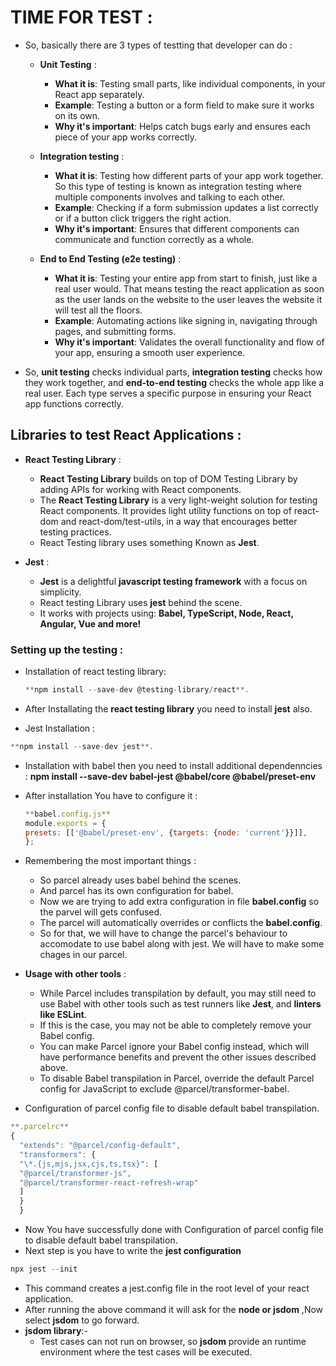 # TIME FOR TEST :

-   So, basically there are 3 types of testting that developer can do :

    -   **Unit Testing** :

        -   **What it is**: Testing small parts, like individual components, in your React app separately.
        -   **Example**: Testing a button or a form field to make sure it works on its own.
        -   **Why it's important**: Helps catch bugs early and ensures each piece of your app works correctly.

    -   **Integration testing** :

        -   **What it is**: Testing how different parts of your app work together. So this type of testing is known as integration testing where multiple components involves and talking to each other.
        -   **Example**: Checking if a form submission updates a list correctly or if a button click triggers the right action.
        -   **Why it's important**: Ensures that different components can communicate and function correctly as a whole.

    -   **End to End Testing (e2e testing)** :

        -   **What it is**: Testing your entire app from start to finish, just like a real user would. That means testing the react application as soon as the user lands on the website to the user leaves the website it will test all the floors.
        -   **Example**: Automating actions like signing in, navigating through pages, and submitting forms.
        -   **Why it's important**: Validates the overall functionality and flow of your app, ensuring a smooth user experience.

-   So, **unit testing** checks individual parts, **integration testing** checks how they work together, and **end-to-end testing** checks the whole app like a real user. Each type serves a specific purpose in ensuring your React app functions correctly.

## Libraries to test React Applications :

-   **React Testing Library** :

    -   **React Testing Library** builds on top of DOM Testing Library by adding APIs for working with React components.
    -   The **React Testing Library** is a very light-weight solution for testing React components. It provides light utility functions on top of react-dom and react-dom/test-utils, in a way that encourages better testing practices.
    -   React Testing library uses something Known as **Jest**.

-   **Jest** :

    -   **Jest** is a delightful **javascript testing framework** with a focus on simplicity.
    -   React testing Library uses **jest** behind the scene.
    -   It works with projects using: **Babel, TypeScript, Node, React, Angular, Vue and more!**

### Setting up the testing :

-   Installation of react testing library:

    ```js
    **npm install --save-dev @testing-library/react**.
    ```

-   After Installating the **react testing library** you need to install **jest** also.
-   Jest Installation :

```js
**npm install --save-dev jest**.
```

-   Installation with babel then you need to install additional dependenncies : **npm install --save-dev babel-jest @babel/core @babel/preset-env**
-   After installation You have to configure it :

    ```js
    **babel.config.js**
    module.exports = {
    presets: [['@babel/preset-env', {targets: {node: 'current'}}]],
    };
    ```

-   Remembering the most important things :

    -   So parcel already uses babel behind the scenes.
    -   And parcel has its own configuration for babel.
    -   Now we are trying to add extra configuration in file **babel.config** so the parvel will gets confused.
    -   The parcel will automatically overrides or conflicts the **babel.config**.
    -   So for that, we will have to change the parcel's behaviour to accomodate to use babel along with jest. We will have to make some chages in our parcel.

-   **Usage with other tools** :

    -   While Parcel includes transpilation by default, you may still need to use Babel with other tools such as test runners like **Jest**, and **linters like ESLint**.
    -   If this is the case, you may not be able to completely remove your Babel config.
    -   You can make Parcel ignore your Babel config instead, which will have performance benefits and prevent the other issues described above.
    -   To disable Babel transpilation in Parcel, override the default Parcel config for JavaScript to exclude @parcel/transformer-babel.

-   Configuration of parcel config file to disable default babel transpilation.

```js
**.parcelrc**
{
  "extends": "@parcel/config-default",
  "transformers": {
  "\*.{js,mjs,jsx,cjs,ts,tsx}": [
  "@parcel/transformer-js",
  "@parcel/transformer-react-refresh-wrap"
  ]
  }
  }
```

-   Now You have successfully done with Configuration of parcel config file to disable default babel transpilation.
-   Next step is you have to write the **jest configuration**

```js
npx jest --init
```

-   This command creates a jest.config file in the root level of your react application.
-   After running the above command it will ask for the **node or jsdom** ,Now select **jsdom** to go forward.
-   **jsdom library**:-
    -   Test cases can not run on browser, so **jsdom** provide an runtime environment where the test cases will be executed.
